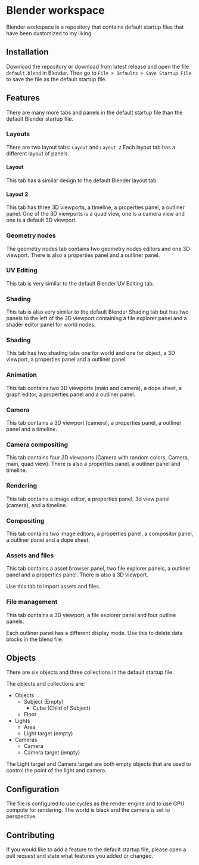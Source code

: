 # Blender workspace

Blender workspace is a repository that contains default startup files that have been customized to my liking

## Installation

Download the repository or download from latest release and open the file `default.blend` in Blender. Then go to `File > Defaults > Save Startup File` to save the file as the default startup file.

## Features

There are many more tabs and panels in the default startup file than the default Blender startup file. 

### Layouts

There are two layout tabs: `Layout` and `Layout 2` Each layout tab has a different layout of panels.

#### Layout

This tab has a similar design to the default Blender layout tab.

#### Layout 2

This tab has three 3D viewports, a timeline, a properties panel, a outliner panel. One of the 3D viewports is a quad view, one is a camera view and one is a default 3D viewport.

### Geometry nodes

The geometry nodes tab contains two geometry nodes editors and one 3D viewport. There is also a properties panel and a outliner panel.

### UV Editing

This tab is very similar to the default Blender UV Editing tab. 

### Shading

This tab is also very similar to the default Blender Shading tab but has two panels to the left of the 3D viewport containing a file explorer panel and a shader editor panel for world nodes.

### Shading

This tab has two shading tabs one for world and one for object, a 3D viewport, a properties panel and a outliner panel.

### Animation

This tab contains two 3D viewports (main and camera), a dope sheet, a graph editor, a properties panel and a outliner panel.

### Camera

This tab contains a 3D viewport (camera), a properties panel, a outliner panel and a timeline.

### Camera compositing

This tab contains four 3D viewports (Camera with random colors, Camera, main, quad view). There is also a properties panel, a outliner panel and timeline.

### Rendering

This tab contains a image editor, a properties panel, 3d view panel (camera), and a timeline.

### Compositing

This tab contains two image editors, a properties panel, a compositor panel, a outliner panel and a dope sheet.

### Assets and files

This tab contains a asset browser panel, two file explorer panels, a outliner panel and a properties panel. There is also a 3D viewport.

Use this tab to import assets and files.

### File management

This tab contains a 3D viewport, a file explorer panel and four outline panels.

Each outliner panel has a different display mode. Use this to delete data blocks in the blend file.

## Objects

There are six objects and three collections in the default startup file.

The objects and collections are:
- Objects
    - Subject (Empty)
        - Cube (Child of Subject)
    - Floor
- Lights
    - Area
    - Light target (empty)
- Cameras
    - Camera
    - Camera target (empty)

The Light target and Camera target are both empty objects that are used to control the point of the light and camera.

## Configuration

The file is configured to use cycles as the render engine and to use GPU compute for rendering. The world is black and the camera is set to perspective.

## Contributing

If you would like to add a feature to the default startup file, please open a pull request and state what features you added or changed.
